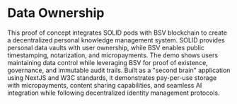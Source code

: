 # Data Ownership

This proof of concept integrates SOLID pods with BSV blockchain to create a decentralized personal knowledge management system. SOLID provides personal data vaults with user ownership, while BSV enables public timestamping, notarization, and micropayments. The demo shows users maintaining data control while leveraging BSV for proof of existence, governance, and immutable audit trails. Built as a "second brain" application using NextJS and W3C standards, it demonstrates pay-per-use storage with micropayments, content sharing capabilities, and seamless AI integration while following decentralized identity management protocols.
